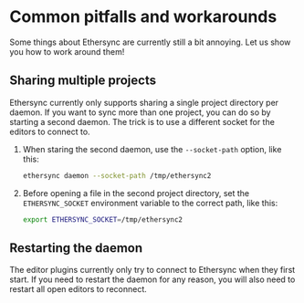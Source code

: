 # Common pitfalls and workarounds

Some things about Ethersync are currently still a bit annoying. Let us show you how to work around them!

## Sharing multiple projects

Ethersync currently only supports sharing a single project directory per daemon. If you want to sync more than one project, you can do so by starting a second daemon. The trick is to use a different socket for the editors to connect to.

1. When staring the second daemon, use the `--socket-path` option, like this:

    ```bash
    ethersync daemon --socket-path /tmp/ethersync2
    ```

2. Before opening a file in the second project directory, set the `ETHERSYNC_SOCKET` environment variable to the correct path, like this:

    ```bash
    export ETHERSYNC_SOCKET=/tmp/ethersync2
    ```

## Restarting the daemon

The editor plugins currently only try to connect to Ethersync when they first start. If you need to restart the daemon for any reason, you will also need to restart all open editors to reconnect.
